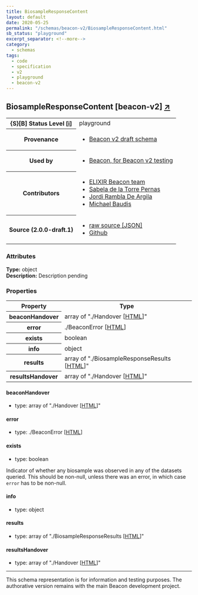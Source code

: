 ```yaml
---
title: BiosampleResponseContent
layout: default
date: 2020-05-25
permalink: "/schemas/beacon-v2/BiosampleResponseContent.html"
sb_status: "playground"
excerpt_separator: <!--more-->
category:
  - schemas
tags:
  - code
  - specification
  - v2
  - playground
  - beacon-v2
---
```


<div id="schema-header-title">
  <h2>BiosampleResponseContent <span id="schema-header-title-project">[beacon-v2] <a href="https://github.com/ga4gh-beacon/specification-v2-test-schemas" target="_BLANK">&nearr;</a></span> </h2>
</div>

<table id="schema-header-table">
  <tr>
    <th>{S}[B] Status Level <a href="https://schemablocks.org/about/sb-status-levels.html">[i]</a></th>
    <td><div id="schema-header-status">playground</div></td>
  </tr>

  <tr>
    <th>Provenance</th>
    <td>
      <ul>
<li><a href="https://github.com/ga4gh-beacon/specification-v2">Beacon v2 draft schema</a></li>
      </ul>
    </td>
  </tr>
  <tr>
    <th>Used by</th>
    <td>
      <ul>
<li><a href="https://github.com/ga4gh-beacon/specification-v2">Beacon, for Beacon v2 testing</a></li>
      </ul>
    </td>
  </tr>

<!--more-->

  <tr>
    <th>Contributors</th>
    <td>
      <ul>
<li><a href="https://beacon-project.io/categories/people.html">ELIXIR Beacon team</a></li>
<li><a href="https://beacon-project.io/people/Sabela-de-la-Torre/">Sabela de la Torre Pernas</a></li>
<li><a href="https://beacon-project.io/people/Jordi-Rambla/">Jordi Rambla De Argila</a></li>
<li><a href="https://orcid.org/0000-0002-9903-4248">Michael Baudis</a></li>
      </ul>
    </td>
  </tr>
  <tr>
    <th>Source (2.0.0-draft.1)</th>
    <td>
      <ul>
        <li><a href="current/BiosampleResponseContent.json" target="_BLANK">raw source [JSON]</a></li>
        <li><a href="https://github.com/ga4gh-beacon/specification-v2-test-schemas/blob/master/schemas/BiosampleResponseContent.yaml" target="_BLANK">Github</a></li>
      </ul>
    </td>
  </tr>
</table>

<div id="schema-attributes-title">
  <h3>Attributes</h3>
</div>

  
__Type:__ object  
__Description:__ Description pending

### Properties

<table id="schema-properties-table">
  <tr>
    <th>Property</th>
    <th>Type</th>
  </tr>
  <tr>
    <th>beaconHandover</th>
    <td>array of "./Handover [<a href="./Handover.html" target="_BLANK">HTML</a>]"</td>
  </tr>
  <tr>
    <th>error</th>
    <td>./BeaconError [<a href="./BeaconError.html" target="_BLANK">HTML</a>]</td>
  </tr>
  <tr>
    <th>exists</th>
    <td>boolean</td>
  </tr>
  <tr>
    <th>info</th>
    <td>object</td>
  </tr>
  <tr>
    <th>results</th>
    <td>array of "./BiosampleResponseResults [<a href="./BiosampleResponseResults.html" target="_BLANK">HTML</a>]"</td>
  </tr>
  <tr>
    <th>resultsHandover</th>
    <td>array of "./Handover [<a href="./Handover.html" target="_BLANK">HTML</a>]"</td>
  </tr>

</table>


#### beaconHandover

* type: array of "./Handover [<a href="./Handover.html" target="_BLANK">HTML</a>]"




#### error

* type: ./BeaconError [<a href="./BeaconError.html" target="_BLANK">HTML</a>]




#### exists

* type: boolean

Indicator of whether any biosample was observed in any of the
datasets queried. This should be non-null, unless there was an
error, in which case `error` has to be non-null.



#### info

* type: object




#### results

* type: array of "./BiosampleResponseResults [<a href="./BiosampleResponseResults.html" target="_BLANK">HTML</a>]"




#### resultsHandover

* type: array of "./Handover [<a href="./Handover.html" target="_BLANK">HTML</a>]"



<hr/>
<div id="schema-footer">
This schema representation is for information and testing purposes. The authorative 
version remains with the main Beacon development project.
</div>


